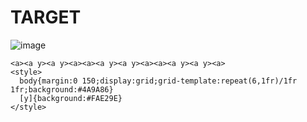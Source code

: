 # TARGET

![image](https://github.com/user-attachments/assets/1eb13f5d-55bd-4166-b631-7776b929dfa4)

```
<a><a y><a y><a><a><a y><a y><a><a><a y><a y><a>
<style>
  body{margin:0 150;display:grid;grid-template:repeat(6,1fr)/1fr 1fr;background:#4A9A86}
  [y]{background:#FAE29E}
</style>
```

